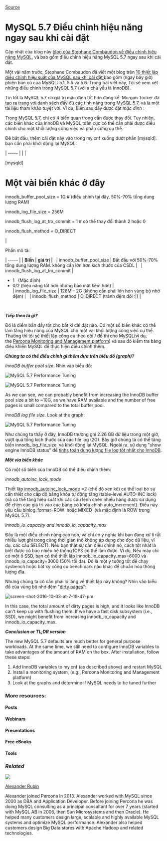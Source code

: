
[Source](https://www.percona.com/blog/2016/10/12/mysql-5-7-performance-tuning-immediately-after-installation/ "Permalink to MySQL 5.7 Performance Tuning Immediately After Installation")

# MySQL 5.7 Điều chỉnh hiệu năng ngay sau khi cài đặt

Cập nhật của blog này [blog của Stephane Combaudon về  điều chỉnh hiêu năng MySQL][1], và bao gồm điều chỉnh hiệu năng MySQL 5.7 ngay sau khi cài đặt.

Một vài năm trước, Stephane Combaudon đã viết một blog trên [10 thiết lập điều chỉnh hiệu suất của MySQL sau khi cài đặt ][1] bao gồm (ngay bây giờ) phiên bản cũ của MySQL: 5.1, 5.5 và 5.6. Trong bài viết này, Tôi sẽ xem xét những điều chỉnh trong MySQL 5.7 (với a&nbsp;chủ yếu là InnoDB).

Tin tốt là MySQL 5.7 có giá trị mặc định tốt hơn đáng kể.&nbsp;Morgan Tocker đã tạo ra [trang với danh sách đầy đủ các tính năng trong MySQL 5.7][2], và là một tài liệu tham khảo tuyệt vời. Ví dụ, Biến sau đây được đặt _mặc đinh_ :

Trong MySQL 5.7, chỉ có 4 biến quan trong cần được thay đổi. Tuy nhiên, các biến khác của InnoDB và MySQL toàn cục có thể cần phải được điều chỉnh cho một khối lượng công việc và phần cứng cụ thể.

Đẻ bắt đầu, thêm cài đặt này vào trong my.cnf xuống dướt phần [mysqld]. bạn cần phải khởi động lại MySQL:

| ----- |
|   | 

[mysqld]

# Một vài biến khác ở đây

innodb_buffer_pool_size = 1G # (điều chỉnh tại đây, 50%-70% tổng dung lượng RAM)

innodb_log_file_size = 256M

innodb_flush_log_at_trx_commit = 1 # có thể thay đổi thành 2 hoặc 0

innodb_flush_method = O_DIRECT

 | 

Phần mô tả:

| ----- |
| **Biến** |  **giá trị** |  
| innodb_buffer_pool_size |  Bắt đầu với 50%-70% tổng dung lượng RAM.&nbsp;không cần lớn hơn kích thước của CSDL |  
| innodb_flush_log_at_trx_commit | 

* 1&nbsp;&nbsp; (Mặc định)
* 0/2 (hiệu năng tốt hơn nhưng bảo mật kém hơn)
 |  
| innodb_log_file_size |  128M – 2G (không cần phải lớn hơn vùng bộ nhớ đệm) |  
| innodb_flush_method |  O_DIRECT (tránh đệm đôi :|) | 

&nbsp;

_**Tiếp theo là gì?**_

Đó là điểm bắn đầy tốt cho bất kì cài đặt nào.&nbsp;Có một số biến khác có thể  làm tăng hiệu năng của MySQL cho một vài khối lượng công việc cụ thể. Thường thì tôi sẽ thiết lập công cụ theo dõi / đồ thị cho MySQL(ví dụ, the&nbsp;[Percona Monitoring and Management platform][3]) và sau đó kiểm tra bảng điều khiển MySQL để thực hiện điều chỉnh thêm.

_**Chúng ta có thể điều chỉnh gì thêm dựa trên biểu đồ (graph)?**_

_InnoDB buffer pool size_.&nbsp;Nhìn vào biểu đồ:

![MySQL 5.7 Performance Tuning][4]

![MySQL 5.7 Performance Tuning][5]

As we can see, we can probably benefit from increasing the InnoDB buffer pool size a bit to ~10G, as we have RAM available and the number of free pages is small compared to the total buffer pool.

_InnoDB log file size._ Look at the graph:

![MySQL 5.7 Performance Tuning][6]

Như chúng ta thấy ở đây, InnoDB thường ghi 2.26 GB dữ liệu trong một giờ, vượt quá tổng kích thước của các file log (2G). Bây giờ chúng ta có thể tăng biến innodb_log_file_size&nbsp; và khởi động lại MySQL. Ngoài ra, sử dụng "show engine InnoDB status" để [tínhs toán dung lượng file log tốt nhất cho InnoDB][7].

_**Một vìa biến khác**_

Có một số biến của InnoDB có thể điều chỉnh thêm:

_innodb_autoinc_lock_mode_

Thiết lập [innodb_autoinc_lock_mode][8] =2 (chế độ xen kẽ) có thể loại bỏ sự cần thiết cho cấp độ bảng khóa tự động tăng (table-level AUTO-INC lock) (và có thể tăng hiệu suất khi các câu lệnh chèn nhiều hàng được sử dụng để chèn các giá trị vào các bảng có khóa chính auto_increment). Điều này yêu cầu binlog_format=ROW&nbsp; hoặc MIXED&nbsp; (và mặc định là ROW trong MySQL 5.7).

_innodb_io_capacity _and_&nbsp;innodb_io_capacity_max_

Đây là một điều chỉnh nâng cao hơn, và chỉ có ý nghĩa khi bạn đang xử lí rất nhiều lượt ghi trong cùng thời gian (nó không áp dụng cho đọc dữ liệu, vĩ dụ. các câu SELECT). Nếu bạn thật sự cần điều chỉnh nó, cách tốt nhất là biết được có bao nhiêu hệ thống IOPS có thể làm được. Ví dụ, Nếu máy chỉ có một ổ SSD, bạn có thể thiết lập innodb_io_capacity_max=6000&nbsp;và innodb_io_capacity=3000&nbsp;(50% tối đa). Đó là một ý tưởng tốt để chạy sysbench hoặc bất kỳ công cụ benchmark nào khác để chuẩn hóa thông lượng đĩa.

Nhưng chúng ta có cần phải lo lắng về thiết lập này không? Nhìn vào biểu đồ của vùng bộ nhớ đệm "[dirty pages][9]":

![screen-shot-2016-10-03-at-7-19-47-pm][10]

In this case, the total amount of dirty pages is high, and it looks like InnoDB can't keep up with flushing them. If we have a fast disk subsystem (i.e., SSD), we might benefit from increasing innodb_io_capacity&nbsp;and innodb_io_capacity_max.

_**Conclusion or&nbsp;TL;DR version**_

The new MySQL 5.7 defaults are much better for general purpose workloads. At the same time, we still need to configure InnoDB variables to take advantages of the amount of RAM on the box. After installation,&nbsp;follow these steps:

1. Add InnoDB variables to my.cnf (as described above) and restart MySQL
2. Install a monitoring system, (e.g., Percona Monitoring and Management platform)
3. Look at the graphs and determine if MySQL needs to be tuned further

### More resources:

#### Posts

#### Webinars

#### Presentations

#### Free eBooks

#### Tools

### _Related_

![][11]

[Alexander Rubin][12]

Alexander joined Percona in 2013. Alexander worked with MySQL since 2000 as DBA and Application Developer. Before joining Percona he was doing MySQL consulting as a principal consultant for over 7 years (started with MySQL AB in 2006, then Sun Microsystems and then Oracle). He helped many customers design large, scalable and highly available MySQL systems and optimize MySQL performance. Alexander also helped customers design Big Data stores with Apache Hadoop and related technologies.

[1]: https://www.percona.com/blog/2014/01/28/10-mysql-performance-tuning-settings-after-installation/
[2]: http://www.thecompletelistoffeatures.com/
[3]: http://pmmdemo.percona.com
[4]: https://www.percona.com/blog/wp-content/uploads/2016/10/Screen-Shot-2016-10-03-at-12.49.22-PM.png
[5]: https://www.percona.com/blog/wp-content/uploads/2016/10/Screen-Shot-2016-10-03-at-12.48.13-PM.png
[6]: https://www.percona.com/blog/wp-content/uploads/2016/10/Screen-Shot-2016-10-03-at-12.43.52-PM.png
[7]: https://www.percona.com/blog/2008/11/21/how-to-calculate-a-good-innodb-log-file-size/
[8]: http://dev.mysql.com/doc/refman/5.7/en/innodb-auto-increment-handling.html
[9]: http://dev.mysql.com/doc/refman/5.7/en/glossary.html#glos_dirty_page
[10]: https://www.percona.com/blog/wp-content/uploads/2016/10/Screen-Shot-2016-10-03-at-7.19.47-PM.png
[11]: https://secure.gravatar.com/avatar/79877aeedbd68531a30468cd771d5d07?s=84&amp;d=mm&amp;r=g
[12]: https://www.percona.com/blog/author/alexanderrubin/

  

